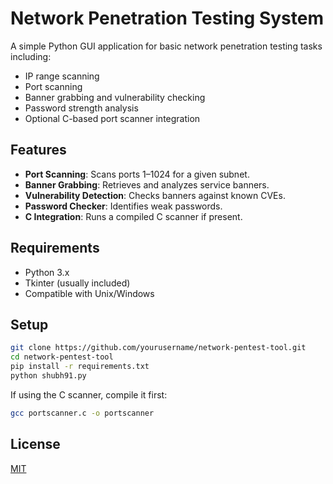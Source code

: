 # Network Penetration Testing System

A simple Python GUI application for basic network penetration testing tasks including:

- IP range scanning
- Port scanning
- Banner grabbing and vulnerability checking
- Password strength analysis
- Optional C-based port scanner integration

## Features

- **Port Scanning**: Scans ports 1–1024 for a given subnet.
- **Banner Grabbing**: Retrieves and analyzes service banners.
- **Vulnerability Detection**: Checks banners against known CVEs.
- **Password Checker**: Identifies weak passwords.
- **C Integration**: Runs a compiled C scanner if present.

## Requirements

- Python 3.x
- Tkinter (usually included)
- Compatible with Unix/Windows

## Setup

```bash
git clone https://github.com/yourusername/network-pentest-tool.git
cd network-pentest-tool
pip install -r requirements.txt
python shubh91.py
```

If using the C scanner, compile it first:

```bash
gcc portscanner.c -o portscanner
```

## License

[MIT](LICENSE)
